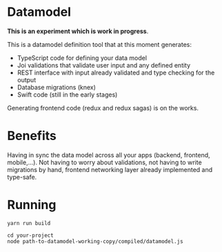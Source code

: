 # Datamodel

**This is an experiment which is work in progress**.

This is a datamodel definition tool that at this moment generates:

- TypeScript code for defining your data model
- Joi validations that validate user input and any defined entity
- REST interface with input already validated and type checking for the output
- Database migrations (knex)
- Swift code (still in the early stages)

Generating frontend code (redux and redux sagas) is on the works.

# Benefits

Having in sync the data model across all your apps (backend, frontend, mobile,...). Not having to worry about validations, not having to write migrations by hand, frontend networking layer already implemented and type-safe.

# Running

`yarn run build`

```
cd your-project
node path-to-datamodel-working-copy/compiled/datamodel.js
```
